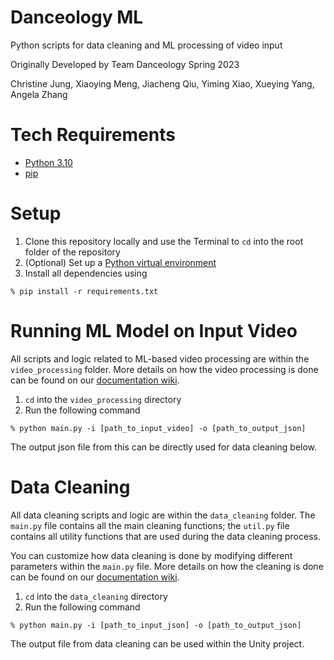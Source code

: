 # Danceology ML
Python scripts for data cleaning and ML processing of video input

Originally Developed by Team Danceology Spring 2023

Christine Jung, Xiaoying Meng, Jiacheng Qiu, Yiming Xiao, Xueying Yang, Angela Zhang

# Tech Requirements
- [Python 3.10](https://www.python.org/downloads/)
- [pip](https://pip.pypa.io/en/stable/installation/)

# Setup
1. Clone this repository locally and use the Terminal to `cd` into the root folder of the repository
2. (Optional) Set up a [Python virtual environment](https://docs.python.org/3/library/venv.html)
3. Install all dependencies using
```
% pip install -r requirements.txt
```

# Running ML Model on Input Video
All scripts and logic related to ML-based video processing are within the `video_processing` folder. More details on how the video processing is done can be found on our [documentation wiki](https://etcdanceology.github.io/Danceology-Documentation/).

1. `cd` into the `video_processing` directory
2. Run the following command
```
% python main.py -i [path_to_input_video] -o [path_to_output_json]
```

The output json file from this can be directly used for data cleaning below.


# Data Cleaning
All data cleaning scripts and logic are within the `data_cleaning` folder. The `main.py` file contains all the main cleaning functions; the `util.py` file contains all utility functions that are used during the data cleaning process.

You can customize how data cleaning is done by modifying different parameters within the `main.py` file. More details on how the cleaning is done can be found on our [documentation wiki](https://etcdanceology.github.io/Danceology-Documentation/).

1. `cd` into the `data_cleaning` directory
2. Run the following command
```
% python main.py -i [path_to_input_json] -o [path_to_output_json]
```

The output file from data cleaning can be used within the Unity project.
